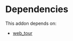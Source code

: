# Dependencies

This addon depends on:

- [web_tour](https://github.com/bringout/oca-ocb-web/tree/40408837b9199a0b6aabc9b7825d5c15427e64fd/odoo-bringout-oca-ocb-web_tour)
